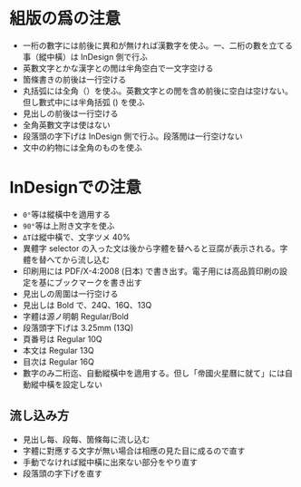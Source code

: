# 組版の爲の注󠄁意󠄁

- 一桁の數字には前󠄁後に異和が無ければ漢數字を使󠄁ふ。一、二桁の數を立てる事（縱中橫）は InDesign 側で行ふ
- 英數文󠄁字とかな漢字との閒󠄁は半󠄁角空󠄁白で一文󠄁字空󠄁ける
- 箇條書󠄁きの前󠄁後は一行空󠄁ける
- 丸括弧には全󠄁角（）を使󠄁ふ。英數文󠄁字との閒󠄁を含め前󠄁後に空󠄁白は空󠄁けない。但し數式中には半󠄁角括弧 () を使󠄁ふ
- 見出しの前󠄁後は一行空󠄁ける
- 全󠄁角英數文󠄁字は使󠄁はない
- 段落頭の字下げは InDesign 側で行ふ。段落閒󠄁は一行空󠄁けない
- 文󠄁中の約󠄁物には全󠄁角のものを使󠄁ふ

# InDesignでの注󠄁意󠄁

- `0°`等は縱橫中を適󠄁用する
- `90°`等は上附き文󠄁字を使󠄁ふ
- `ΔT`は縱中橫で、文󠄁字ツメ 40%
- 異體字 selector の入った文󠄁は後から字體を替へると豆腐が表示される。字體を替へてから流し込󠄁む
- 印刷用には PDF/X-4:2008 (日本) で書󠄁き出す。電子用には高品質印刷の設定を基にブックマークを書󠄁き出す
- 見出しの周󠄀圍は一行空󠄁ける
- 見出しは Bold で、24Q、16Q、13Q
- 字體は源ノ明󠄁朝 Regular/Bold
- 段落頭字下げは 3.25mm (13Q)
- 頁番号は Regular 10Q
- 本文󠄁は Regular 13Q
- 目次󠄁は Regular 16Q
- 數字のみ󠄁二桁迄󠄁、自動縱橫中を適󠄁用する。但し「帝󠄁國火星曆に就て」には自動縱中橫を設定しない

## 流し込󠄁み方

- 見出し每、段每、箇條每に流し込󠄁む
- 字體に對應する文󠄁字が無い場合は相應の見た目に成るので直󠄁す
- 手動でなければ縱中橫に出來ない部分󠄁をやり直󠄁す
- 段落頭の字下げを直󠄁す
